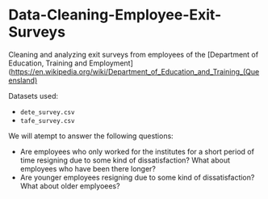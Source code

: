 # Data-Cleaning-Employee-Exit-Surveys

Cleaning and analyzing exit surveys from employees of the [Department of Education, Training and Employment](https://en.wikipedia.org/wiki/Department_of_Education_and_Training_(Queensland)

Datasets used:
- `dete_survey.csv`
- `tafe_survey.csv`

We will atempt to answer the following questions: 
- Are employees who only worked for the institutes for a short period of time resigning due to some kind of dissatisfaction? What about employees who have been there longer?
- Are younger employees resigning due to some kind of dissatisfaction? What about older emplyoees? 

